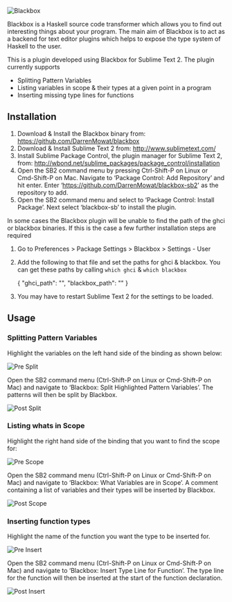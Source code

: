 ![Blackbox](https://raw.github.com/DarrenMowat/blackbox-sb2/master/doc/Blackbox.png)

Blackbox is a Haskell source code transformer which allows you to find out interesting things about your program. The main aim of Blackbox is to act as a backend for text editor plugins which helps to expose the type system of Haskell to the user.

This is a plugin developed using Blackbox for Sublime Text 2. The plugin currently supports 
  * Splitting Pattern Variables
  * Listing variables in scope & their types at a given point in a program
  * Inserting missing type lines for functions
 
 ## Installation

1. Download & Install the Blackbox binary from: https://github.com/DarrenMowat/blackbox 
2. Download & Install Sublime Text 2 from: http://www.sublimetext.com/
3. Install Sublime Package Control, the plugin manager for Sublime Text 2, from: http://wbond.net/sublime_packages/package_control/installation
4.  Open the SB2 command menu by pressing Ctrl-Shift-P on Linux or Cmd-Shift-P on Mac. Navigate to ‘Package Control: Add Repository’ and hit enter. Enter ‘https://github.com/DarrenMowat/blackbox-sb2' as the repository to add. 
5. Open the SB2 command menu and select to ‘Package Control: Install Package’. Next select ‘blackbox-sb’ to install the plugin. 

In some cases the Blackbox plugin will be unable to find the path of the ghci or blackbox binaries. If this is the case a few further installation steps are required 

1. Go to Preferences > Package Settings > Blackbox > Settings - User
2. Add the following to that file and set the paths for ghci & blackbox. You can get these paths by calling `which ghci` & `which blackbox`

    {
	    "ghci_path": "",
	    "blackbox_path": ""
    }
 
3. You may have to restart Sublime Text 2 for the settings to be loaded.  

## Usage 

### Splitting Pattern Variables

Highlight the variables on the left hand side of the binding as shown below:

![Pre Split](https://raw.github.com/DarrenMowat/blackbox-sb2/master/doc/dsplitpre.png)

Open the SB2 command menu (Ctrl-Shift-P on Linux or Cmd-Shift-P on Mac) and navigate to ‘Blackbox: Split Highlighted Pattern Variables’. The patterns will then be split by Blackbox.

![Post Split](https://raw.github.com/DarrenMowat/blackbox-sb2/master/doc/dsplitpost.png)



### Listing whats in Scope

Highlight the right hand side of the binding that you want to find the scope for:

![Pre Scope](https://raw.github.com/DarrenMowat/blackbox-sb2/master/doc/scopepre.png)

Open the SB2 command menu (Ctrl-Shift-P on Linux or Cmd-Shift-P on Mac) and navigate to ‘Blackbox: What Variables are in Scope’. A comment containing a list of variables and their types will be inserted by Blackbox.

![Post Scope](https://raw.github.com/DarrenMowat/blackbox-sb2/master/doc/scopepost.png)

### Inserting function types

Highlight the name of the function you want the type to be inserted for.

![Pre Insert](https://raw.github.com/DarrenMowat/blackbox-sb2/master/doc/idpre.png)

Open the SB2 command menu (Ctrl-Shift-P on Linux or Cmd-Shift-P on Mac) and navigate to ‘Blackbox: Insert Type Line for Function’. The type line for the function will then be inserted at the start of the function declaration.

![Post Insert](https://raw.github.com/DarrenMowat/blackbox-sb2/master/doc/idpost.png)


